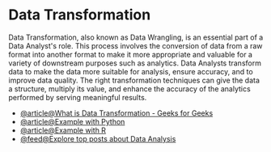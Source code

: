 # Data Transformation

Data Transformation, also known as Data Wrangling, is an essential part of a Data Analyst's role. This process involves the conversion of data from a raw format into another format to make it more appropriate and valuable for a variety of downstream purposes such as analytics. Data Analysts transform data to make the data more suitable for analysis, ensure accuracy, and to improve data quality. The right transformation techniques can give the data a structure, multiply its value, and enhance the accuracy of the analytics performed by serving meaningful results.

- [@article@What is Data Transformation - Geeks for Geeks](https://www.geeksforgeeks.org/what-is-data-transformation/)
- [@article@Example with Python](https://www.geeksforgeeks.org/time-series-data-transformation-using-python/)
- [@article@Example with R](https://www.geeksforgeeks.org/data-cleaning-transformation-with-dplyr-in-r/)
- [@feed@Explore top posts about Data Analysis](https://app.daily.dev/tags/data-analysis?ref=roadmapsh)
